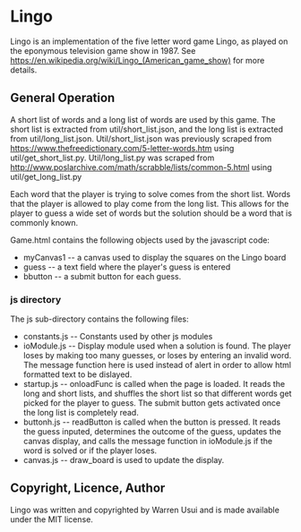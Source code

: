 # Lingo

Lingo is an implementation of the five letter word game Lingo, as played on the eponymous television game show in 1987.  See https://en.wikipedia.org/wiki/Lingo_(American_game_show) for more details.

## General Operation

A short list of words and a long list of words are used by this game.  The short list is extracted from util/short_list.json, and the long list is extracted from util/long_list.json.  Util/short_list.json was previously scraped from https://www.thefreedictionary.com/5-letter-words.htm using util/get_short_list.py.  Util/long_list.py was scraped from http://www.poslarchive.com/math/scrabble/lists/common-5.html using util/get_long_list.py

Each word that the player is trying to solve comes from the short list.  Words that the player is allowed to play come from the long list.  This allows for the player to guess a wide set of words but the solution should be a word that is commonly known.

Game.html contains the following objects used by the javascript code:
* myCanvas1 -- a canvas used to display the squares on the Lingo board
* guess -- a text field where the player's guess is entered
* bbutton -- a submit button for each guess.

### js directory

The js sub-directory contains the following files:
* constants.js -- Constants used by other js modules
* ioModule.js -- Display module used when a solution is found. The player loses by making too many guesses, or loses by entering an invalid word.  The message function here is used instead of alert in order to allow html formatted text to be dislayed.
* startup.js -- onloadFunc is called when the page is loaded.  It reads the long and short lists, and shuffles the short list so that different words get picked for the player to guess.  The submit button gets activated once the long list is completely read.
* buttonh.js -- readButton is called when the button is pressed.  It reads the guess inputed, determines the outcome of the guess, updates the canvas display, and calls the message function in ioModule.js if the word is solved or if the player loses.
* canvas.js -- draw_board is used to update the display.

## Copyright, Licence, Author

Lingo was written and copyrighted by Warren Usui and is made available under the MIT license.
